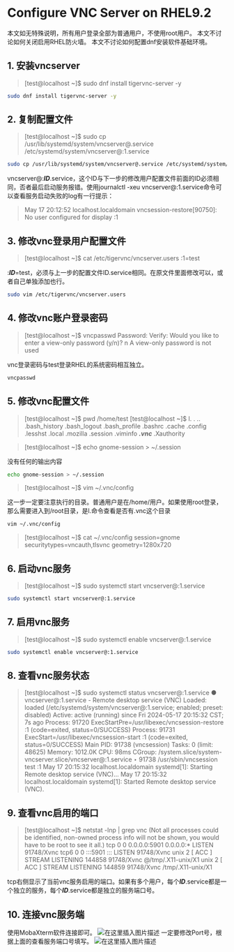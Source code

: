 # Configure VNC Server on RHEL9.2

本文如无特殊说明，所有用户登录全部为普通用户，不使用root用户。
本文不讨论如何关闭启用RHEL防火墙。
本文不讨论如何配置dnf安装软件基础环境。
## 1. 安装vncserver

> [test@localhost ~]$ sudo dnf install tigervnc-server -y

```bash
sudo dnf install tigervnc-server -y
```

## 2. 复制配置文件

> [test@localhost ~]$ sudo cp /usr/lib/systemd/system/vncserver@.service /etc/systemd/system/vncserver@:1.service

```bash
sudo cp /usr/lib/systemd/system/vncserver@.service /etc/systemd/system/vncserver@:1.service
```
vncserver@:***ID***.service，这个ID与下一步的修改用户配置文件前面的ID必须相同，否者最后启动服务报错。使用journalctl -xeu vncserver@:1.service命令可以查看服务启动失败的log有一行提示：


> May 17 20:12:52 localhost.localdomain vncsession-restore[90750]: No user configured for display :1


## 3. 修改vnc登录用户配置文件

 

> [test@localhost ~]$ cat /etc/tigervnc/vncserver.users
:1=test

:***ID***=test，必须与上一步的配置文件ID.service相同。在原文件里面修改可以，或者自己单独添加也行。
```bash
sudo vim /etc/tigervnc/vncserver.users
```

## 4. 修改vnc账户登录密码

> [test@localhost ~]$ vncpasswd
Password:
Verify:
Would you like to enter a view-only password (y/n)? n
A view-only password is not used

vnc登录密码与test登录RHEL的系统密码相互独立。
```bash
vncpasswd
```

## 5. 修改vnc配置文件

> [test@localhost ~]$ pwd
/home/test
[test@localhost ~]$ l.
.  ..  .bash_history  .bash_logout  .bash_profile  .bashrc  .cache  .config  .lesshst  .local  .mozilla  .session  .viminfo  ***.vnc***  .Xauthority

> [test@localhost ~]$ echo gnome-session > ~/.session

没有任何的输出内容

```bash
echo gnome-session > ~/.session
```

> [test@localhost ~]$ vim ~/.vnc/config

这一步一定要注意执行的目录。普通用户是在/home/用户。如果使用root登录，那么需要进入到/root目录，是l.命令查看是否有.vnc这个目录
```bash
vim ~/.vnc/config
```

> [test@localhost ~]$ cat ~/.vnc/config
session=gnome
securitytypes=vncauth,tlsvnc
geometry=1280x720

 
## 6. 启动vnc服务

> [test@localhost ~]$ sudo systemctl start vncserver@:1.service

```bash
sudo systemctl start vncserver@:1.service
```

## 7. 启用vnc服务

> [test@localhost ~]$ sudo systemctl enable vncserver@:1.service

```bash
sudo systemctl enable vncserver@:1.service
```

## 8. 查看vnc服务状态

> [test@localhost ~]$ sudo systemctl status vncserver@:1.service
● vncserver@:1.service - Remote desktop service (VNC)
     Loaded: loaded (/etc/systemd/system/vncserver@:1.service; enabled; preset: disabled)
     Active: active (running) since Fri 2024-05-17 20:15:32 CST; 7s ago
    Process: 91720 ExecStartPre=/usr/libexec/vncsession-restore :1 (code=exited, status=0/SUCCESS)
    Process: 91731 ExecStart=/usr/libexec/vncsession-start :1 (code=exited, status=0/SUCCESS)
   Main PID: 91738 (vncsession)
      Tasks: 0 (limit: 48625)
     Memory: 1012.0K
        CPU: 98ms
     CGroup: /system.slice/system-vncserver.slice/vncserver@:1.service
             ‣ 91738 /usr/sbin/vncsession test :1
May 17 20:15:32 localhost.localdomain systemd[1]: Starting Remote desktop service (VNC)...
May 17 20:15:32 localhost.localdomain systemd[1]: Started Remote desktop service (VNC).



## 9. 查看vnc启用的端口  

> [test@localhost ~]$ netstat -lnp | grep vnc
(Not all processes could be identified, non-owned process info
 will not be shown, you would have to be root to see it all.)
tcp        0      0 0.0.0.0:5901            0.0.0.0:*               LISTEN      91748/Xvnc
tcp6       0      0 :::5901                 :::                    LISTEN      91748/Xvnc
unix  2      [ ACC ]     STREAM     LISTENING     144858   91748/Xvnc           @/tmp/.X11-unix/X1
unix  2      [ ACC ]     STREAM     LISTENING     144859   91748/Xvnc           /tmp/.X11-unix/X1


tcp右侧显示了当前vnc服务启用的端口。如果有多个用户，每个***ID***.service都是一个独立的服务，每个***ID***.service都是独立的服务端口号。
## 10. 连接vnc服务端
使用MobaXterm软件连接即可。
![在这里插入图片描述](https://i-blog.csdnimg.cn/blog_migrate/ff1435d7e946dedce04cfc050f78bcbd.png)
一定要修改Port号，根据上面的查看服务端口号填写。
![在这里插入图片描述](https://i-blog.csdnimg.cn/blog_migrate/4708cd674d419a46844e2a3782380cd2.png)
